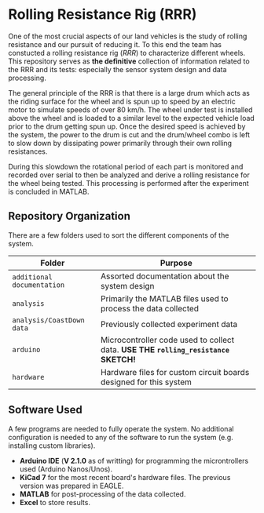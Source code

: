 # Rolling Resistance Rig (RRR)

One of the most crucial aspects of our land vehicles is the study of rolling resistance and our pursuit of reducing it. To this end the team has constucted a rolling resistance rig (_RRR_) to characterize different wheels. This repository serves as **the definitive** collection of information related to the RRR and its tests: especially the sensor system design and data processing. 

The general principle of the RRR is that there is a large drum which acts as the riding surface for the wheel and is spun up to speed by an electric motor to simulate speeds of over 80 km/h. The wheel under test is installed above the wheel and is loaded to a similar level to the expected vehicle load prior to the drum getting spun up. Once the desired speed is achieved by the system, the power to the drum is cut and the drum/wheel combo is left to slow down by dissipating power primarily through their own rolling resistances.

During this slowdown the rotational period of each part is monitored and recorded over serial to then be analyzed and derive a rolling resistance for the wheel being tested. This processing is performed after the experiment is concluded in MATLAB.

## Repository Organization

There are a few folders used to sort the different components of the system.

| Folder | Purpose |
| --- | ---|
| `additional documentation` | Assorted documentation about the system design |
| `analysis` | Primarily the MATLAB files used to process the data collected |
| `analysis/CoastDown data` | Previously collected experiment data |
| `arduino` | Microcontroller code used to collect data. **USE THE `rolling_resistance` SKETCH!** |
| `hardware` | Hardware files for custom circuit boards designed for this system |

## Software Used

A few programs are needed to fully operate the system. No additional configuration is needed to any of the software to run the system (e.g. installing custom libraries).

- **Arduino IDE** (**V 2.1.0** as of writting) for programming the microntrollers used (Arduino Nanos/Unos).
- **KiCad 7** for the most recent board's hardware files. The previous version was prepared in EAGLE.
- **MATLAB** for post-processing of the data collected.
- **Excel** to store results.
